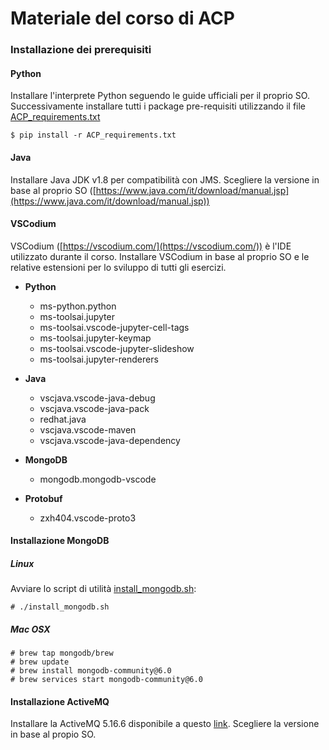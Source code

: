 # Materiale del corso di ACP

### Installazione dei prerequisiti

#### Python

Installare l'interprete Python seguendo le guide ufficiali per il proprio SO. 
Successivamente installare tutti i package pre-requisiti utilizzando il file [ACP_requirements.txt](ACP_requirements.txt)

```
$ pip install -r ACP_requirements.txt
```

#### Java

Installare Java JDK v1.8 per compatibilità con JMS.
Scegliere la versione in base al proprio SO ([https://www.java.com/it/download/manual.jsp](https://www.java.com/it/download/manual.jsp))

#### VSCodium 

VSCodium ([https://vscodium.com/](https://vscodium.com/)) è l'IDE utilizzato durante il corso. Installare VSCodium in base al proprio SO e le relative estensioni per lo sviluppo di tutti gli esercizi.

- **Python**
  -   ms-python.python
  -   ms-toolsai.jupyter
  -   ms-toolsai.vscode-jupyter-cell-tags
  -   ms-toolsai.jupyter-keymap
  -   ms-toolsai.vscode-jupyter-slideshow
  -   ms-toolsai.jupyter-renderers

- **Java**
  -   vscjava.vscode-java-debug
  -   vscjava.vscode-java-pack
  -   redhat.java
  -   vscjava.vscode-maven
  -   vscjava.vscode-java-dependency

- **MongoDB**
  -   mongodb.mongodb-vscode

- **Protobuf**
  -   zxh404.vscode-proto3  

  
#### Installazione MongoDB

##### Linux

Avviare lo script di utilità [install_mongodb.sh](install_mongodb.sh):

```
# ./install_mongodb.sh
```

##### Mac OSX

```
# brew tap mongodb/brew
# brew update
# brew install mongodb-community@6.0
# brew services start mongodb-community@6.0
```


#### Installazione ActiveMQ 

Installare la ActiveMQ 5.16.6 disponibile a questo [link](https://activemq.apache.org/components/classic/download/classic-05-16-06). 
Scegliere la versione in base al propio SO.